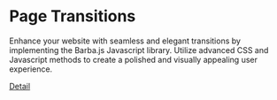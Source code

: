 # Page Transitions

Enhance your website with seamless and elegant transitions by implementing the Barba.js Javascript library. Utilize advanced CSS and Javascript methods to create a polished and visually appealing user experience. 

[Detail](https://eduitfree.com/courses/page-transitions)
